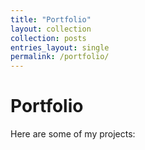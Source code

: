 ```yaml
---
title: "Portfolio"
layout: collection
collection: posts
entries_layout: single
permalink: /portfolio/
---
```


# Portfolio

Here are some of my projects: